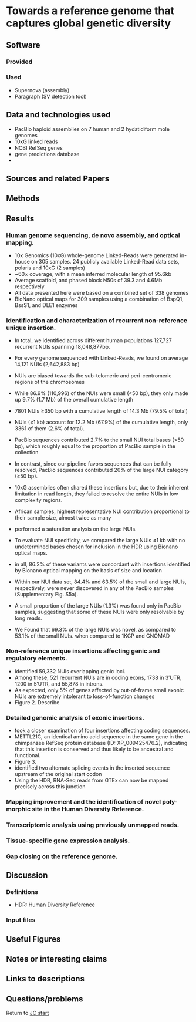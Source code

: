 # Towards a reference genome that captures global genetic diversity

## Software 
### Provided
### Used 
- Supernova (assembly)
- Paragraph (SV detection tool)

## Data and technologies used
- PacBio haploid assemblies on 7 human and 2 hydatidiform mole genomes
- 10xG linked reads 
- NCBI RefSeq genes
- gene predictions database
- 




## Sources and related Papers

## Methods

## Results

### Human genome sequencing, de novo assembly, and optical mapping.
- 10x Genomics (10xG) whole-genome Linked-Reads were generated in-house on 305 samples. 24 publicly available Linked-Read data sets, polaris and 10xG (2 samples)
- ~60× coverage, with a mean inferred molecular length of 95.6kb
- Average scaffold, and phased block N50s of 39.3 and 4.6Mb respectively
- All data presented here were based on a combined set of 338 genomes
- BioNano optical maps for 309 samples using a combination of BspQ1, BssS1, and DLE1 enzymes

### Identification and characterization of recurrent non-reference unique insertion.
- In total, we identified across different human populations 127,727 recurrent NUIs spanning 18,048,877bp.
- For every genome sequenced with Linked-Reads, we found on average 14,121 NUIs (2,642,883 bp)
- NUIs are biased towards the sub-telomeric and peri-centromeric regions of the chromosomes 
- While 86.9% (110,996) of the NUIs were small (<50 bp), they only made up 9.7% (1.7 Mb) of the overall cumulative length
- 7801 NUIs ≥350 bp with a cumulative length of 14.3 Mb (79.5% of total)
- NUIs (≥1 kb) account for 12.2 Mb (67.9%) of the cumulative length, only 3361 of them (2.6% of total).
- PacBio sequences contributed 2.7% to the small NUI total bases (<50 bp), which roughly equal to the proportion of PacBio sample in the collection
- In contrast, since our pipeline favors sequences that can be fully resolved, PacBio sequences contributed 20% of the large NUI category (≥50 bp). 
- 10xG assemblies often shared these insertions but, due to their inherent limitation in read length, they failed to resolve the entire NUIs in low complexity regions.
- African samples, highest representative NUI contribution proportional to their sample size, almost twice as many

- performed a saturation analysis on the large NUIs.
- To evaluate NUI specificity, we compared the large NUIs ≥1 kb with no undetermined bases chosen for inclusion in the HDR using Bionano optical maps.
- in all, 86.2% of these variants were concordant with insertions identified by Bionano optical mapping on the basis of size and location
- Within our NUI data set, 84.4% and 63.5% of the small and large NUIs, respectively, were never discovered in any of the PacBio samples (Supplementary Fig. S5a).
-  A small proportion of the large NUIs (1.3%) was found only in PacBio samples, suggesting that some of these NUIs were only resolvable by long reads. 
-  We Found that 69.3% of the large NUIs was novel, as compared to 53.1% of the small NUIs. when compared to 1KGP and GNOMAD


### Non-reference unique insertions affecting genic and regulatory elements.
- identified 59,332 NUIs overlapping genic loci.
- Among these, 521 recurrent NUIs are in coding exons, 1738 in 3′UTR, 1200 in 5′UTR, and 55,878 in introns.
- As expected, only 5% of genes affected by out-of-frame small exonic NUIs are extremely intolerant to loss-of-function changes
- Figure 2. Describe

### Detailed genomic analysis of exonic insertions.
- took a closer examination of four insertions affecting coding sequences.
-  METTL21C, an identical amino acid sequence in the same gene in the chimpanzee RefSeq protein database (ID: XP_009425476.2), indicating that this insertion is conserved and thus likely to be ancestral and functional.
-  Figure 3.
-  identified two alternate splicing events in the inserted sequence upstream of the original start codon 
-  Using the HDR, RNA-Seq reads from GTEx can now be mapped precisely across this junction  


### Mapping improvement and the identification of novel poly- morphic site in the Human Diversity Reference.

### Transcriptomic analysis using previously unmapped reads.

### Tissue-specific gene expression analysis.

### Gap closing on the reference genome.


## Discussion



### Definitions
- HDR: Human Diversity Reference

### Input files

## Useful Figures



## Notes or interesting claims

## Links to descriptions

## Questions/problems

Return to [JC start](../../)
